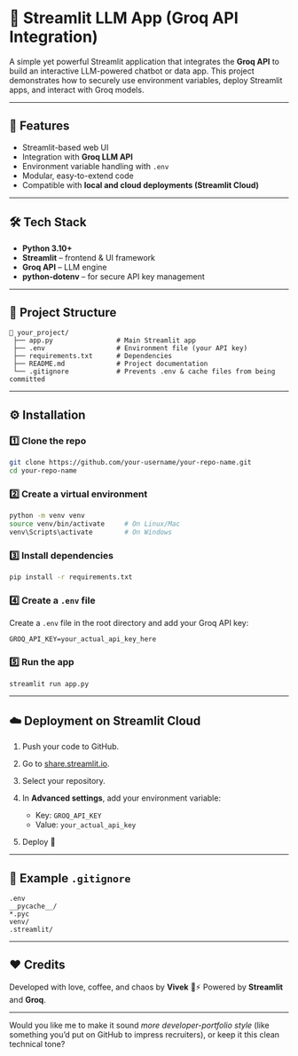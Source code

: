 

# 🚀 Streamlit LLM App (Groq API Integration)

A simple yet powerful Streamlit application that integrates the **Groq API** to build an interactive LLM-powered chatbot or data app.
This project demonstrates how to securely use environment variables, deploy Streamlit apps, and interact with Groq models.

---

## 🧠 Features

* Streamlit-based web UI
* Integration with **Groq LLM API**
* Environment variable handling with `.env`
* Modular, easy-to-extend code
* Compatible with **local and cloud deployments (Streamlit Cloud)**

---

## 🛠️ Tech Stack

* **Python 3.10+**
* **Streamlit** – frontend & UI framework
* **Groq API** – LLM engine
* **python-dotenv** – for secure API key management

---

## 📂 Project Structure

```
📁 your_project/
 ├── app.py                # Main Streamlit app
 ├── .env                  # Environment file (your API key)
 ├── requirements.txt      # Dependencies
 ├── README.md             # Project documentation
 └── .gitignore            # Prevents .env & cache files from being committed
```

---

## ⚙️ Installation

### 1️⃣ Clone the repo

```bash
git clone https://github.com/your-username/your-repo-name.git
cd your-repo-name
```

### 2️⃣ Create a virtual environment

```bash
python -m venv venv
source venv/bin/activate     # On Linux/Mac
venv\Scripts\activate        # On Windows
```

### 3️⃣ Install dependencies

```bash
pip install -r requirements.txt
```

### 4️⃣ Create a `.env` file

Create a `.env` file in the root directory and add your Groq API key:

```
GROQ_API_KEY=your_actual_api_key_here
```

### 5️⃣ Run the app

```bash
streamlit run app.py
```

---

## ☁️ Deployment on Streamlit Cloud

1. Push your code to GitHub.
2. Go to [share.streamlit.io](https://share.streamlit.io).
3. Select your repository.
4. In **Advanced settings**, add your environment variable:

   * Key: `GROQ_API_KEY`
   * Value: `your_actual_api_key`
5. Deploy 🚀

---

## 🧾 Example `.gitignore`

```
.env
__pycache__/
*.pyc
venv/
.streamlit/
```

---

## ❤️ Credits

Developed with love, coffee, and chaos by **Vivek** 🧠⚡
Powered by **Streamlit** and **Groq**.

---

Would you like me to make it sound *more developer-portfolio style* (like something you’d put on GitHub to impress recruiters), or keep it this clean technical tone?
